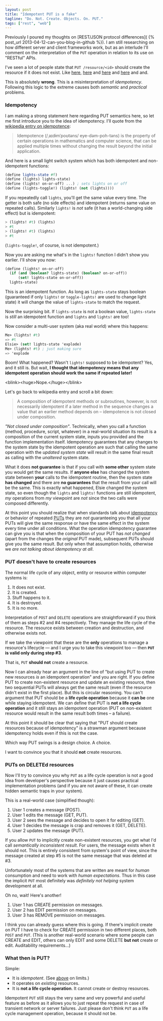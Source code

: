 ```yaml
---
layout: post
title: "Idempotent PUT is a fake"
tagline: "Do. Not. Create. Objects. On. PUT."
tags: ["rest", "web"]
---
```


Previously I poured my thoughts on [REST/JSON protocol differences](
{% post_url 2013-04-12-can-you-blog-in-github %}). I am still researching
on how different server and client frameworks work, but as an
interlude I'll comment on the interpretation of the `PUT` operation in
relation to its use on "RESTful" APIs.


I've seen a lot of people state that `PUT /resource/<id>` should
create the resource if it does not exist. Like
[here](http://www.slideshare.net/stormpath/rest-jsonapis/23),
[here](http://stackoverflow.com/a/12957114/779129) and
[here](http://stackoverflow.com/a/630475/779129) and
[here](https://github.com/toastdriven/django-tastypie/blob/master/tastypie/resources.py#L1386)
and and.

This is absolutely **wrong**. This is a misinterpretation of
*idempotency*. Following this logic to the extreme causes both
*semantic* and *practical* problems.

### <a name="idempotency"></a>Idempotency

I am making a strong statement here regarding PUT semantics here, so
let me first introduce you to the idea of idempotency. I'll quote from
the [wikipedia entry on
idempotence](http://en.wikipedia.org/wiki/Idempotence):

> Idempotence (/ˌaɪdɨmˈpoʊtəns/ eye-dəm-poh-təns) is the property of
  certain operations in mathematics and computer science, that can be
  applied multiple times without changing the result beyond the
  initial application.

And here is a small light switch system which has both idempotent and
non-idempotent functions:

```scheme
(define lights-state #f)
(define (lights) lights-state)
(define (lights! on-or-off) ...) ; sets lights on or off
(define (lights-toggle!) (lights! (not (lights))))
```

If you repeatedly call `lights`, you'll get the same value every
time. The getter is both safe (no side effects) and idempotent
(returns same value on repeated calls). Similarly `lights!` is *not*
safe (it has a world-changing side effect) but is idempotent:

```scheme
> (lights! #t) (lights)
> #t
> (lights! #t) (lights)
> #t
```

(`lights-toggle!`, of course, is not idempotent.)

Now you are asking me what's in the `lights!` function I didn't show
you earlier. I'll show you now:

```scheme
(define (lights! on-or-off)
  (if (and (boolean? lights-state) (boolean? on-or-off))
      (set! lights-state on-or-off))
  lights-state)
```

This is an idempotent function. As long as `lights-state` stays
boolean (guaranteed if only `lights!` or `toggle-lights!` are used to
change light state) it will change the value of `lights-state` to
match the request.

Now the surprising bit. If `lights-state` is not a boolean value,
`lights-state` is *still* an idempotent function and `lights` and
`lights!` are too!

Now consider a multi-user system (aka real world) where this happens:

```scheme
Me> (lights! #t)
=> #t
Elsie> (set! lights-state 'explode)
Me> (lights! #t) ; just making sure
=> 'explode
```

Boom! What happened? Wasn't `lights!` supposed to be idempotent? Yes,
and it still is. But wait, **I thought that idempotency means that any
idempotent operation should work the same if repeated later!**

&lt;blink&gt;&lt;huge&gt;Nope.&lt;/huge&gt;&lt;/blink&gt;

Let's go back to wikipedia entry and scroll a bit down:

> A composition of idempotent methods or subroutines, however, is not
  necessarily idempotent if a later method in the sequence changes a
  value that an earlier method depends on – idempotence is not closed
  under composition.

*"Not closed under composition"*. Technically, when you call a
function (method, procedure, script, whatever) in a real-world
situation its result is a composition of the current system state,
inputs you provided and the function implementation
itself. Idempotency guarantees that any changes to the system state by
the idempotent operation are such that calling the same operation with
the *updated system state* will result in the same final result as
calling with the *unaltered* system state.

What it does **not guarantee** is that if you call with **some other**
system state you would get the same results. If **anyone else** has
changed the system state between **your** calls to the idempotent
routine, then the system state **has changed** and there are **no
guarantees** that the result from your call will be the same. This is
exactly what happened, Elsie changed the system state, so even though
the `lights` and `lights!` functions are still idempotent, *my*
operations from *my* viewpoint are *not* since the two calls were
composed differently.

At this point you should realize that when standards talk about
[idempotency](https://svn.tools.ietf.org/svn/wg/httpbis/draft-ietf-httpbis/25/p2-semantics.html#idempotent.methods)
or behavior of repeated
[PUTs](https://svn.tools.ietf.org/svn/wg/httpbis/draft-ietf-httpbis/25/p2-semantics.html#PUT)
they are *not* guaranteeing you that all your PUTs will give the same
response or have the same effect in the system every time under all
conditions. What the operation idempotency guarantee can give you is
that when the composition of your PUT has *not changed* (apart from
the changes the *original* PUT made), subsequent PUTs should give you
the same result. But only when that assumption holds, otherwise we
*are not talking about idempotency at all*.

### PUT doesn't have to create resources

The normal life cycle of any object, entity or resource within
computer systems is:

  1. It does not exist.
  2. It is created.
  3. Stuff happens to it.
  4. It is destroyed.
  5. It is no more.

Interpretation of `POST` and `DELETE` operations are straightforward
if you think of them as steps \#2 and \#4 respectively. They manage the
life cycle of the resource. The resource exists between creation and
destruction, and otherwise exists not.

If we take the viewpoint that these are the **only** operations to
manage a resource's lifecycle — and I urge you to take this viewpoint
too — then **`PUT` is valid only during step \#3**.

That is, `PUT` **should not** create a resource.

Now I can already hear an argument in the line of "but using PUT to
create new resources *is* an idempotent operation" and you are
right. If you define PUT to create non-existent resource and update an
existing resource, then two sequential PUTs will always get the same
result (even if the resource didn't exist in the first place). But
this is circular reasoning. You can't argument that PUT should be a
**life cycle operation** because it **can be** one while staying
idempotent. We can define that PUT is **not a life cycle operation**
and it still stays an idempotent operation (PUT on non-existent
resource would result in the same result both times – a failure).

At this point it should be clear that saying that "PUT should create
resources because of idempotency" is a strawman argument because
idempotency holds even if this is not the case.

Which way PUT swings is a design choice. A choice.

I want to convince you that it should **not** create resources.

### PUTs on DELETEd resources

Now I'll try to convince you why `PUT` as a life cycle operation is
not a good idea from developer's perspective because it just causes
practical implementation problems (and if you are not aware of these,
it can create hidden semantic traps in your system).

This is a real-world case (simplified though):

1. User 1 creates a message (POST).
2. User 1 edits the message (GET, PUT).
3. User 2 sees the message and decides to open it for editing (GET).
4. User 1 decides the message is crap and removes it (GET, DELETE).
5. User 2 updates the message (PUT).

If you allow `PUT` to implicitly create non-existent resources, you
get what I'd call *semantically inconsistent result*. For users, the
message exists when it should not. This is entirely consistent from
system's point of view, since the message created at step \#5 is not
the same message that was deleted at \#3.

Unfortunately most of the systems that are written are meant for
*human* consumption and need to work with *human expectations*. Thus
in this case the implicit `PUT` most definitely was *definitely not
helping* system development at all.

Oh no, wait! Here's another!

1. User 1 has CREATE permission on messages.
2. User 2 has EDIT permission on messages.
3. User 3 has REMOVE permission on messages.

I think you can already guess where this is going. If there's implicit
create on PUT I have to check for CREATE permission in two different
places, both `POST` and `PUT`. (This is another real-world scenario
where some people can CREATE and EDIT, others can only EDIT and some
DELETE **but not** create or edit. Auditability requirements...)

### What then is PUT?

Simple:

* It is *idempotent*. (See [above](#idempotency) on limits.)
* It operates on *existing* resources.
* It is **not a life cycle operation**. It cannot create or destroy
  resources.

Idempotent `PUT` still stays the very same and very powerful and
useful feature as before as it allows you to just repeat the request
in case of transient network or server failures. Just please don't
think `PUT` as a life cycle management operation, because it should
not be.
